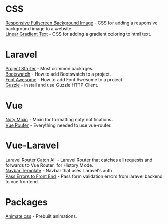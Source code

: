 # CSS
[Responsive Fullscreen Background Image](https://gist.github.com/katp00p/8532015e8a0070c0dd323312e3f3d9a4) - CSS for adding a  responsive background image to a website.  
[Linear Gradient Text](https://gist.github.com/katp00p/9c95d15925fccc1ab0ef9bc72aeca676) - CSS for adding a gradient coloring to html text.

# Laravel
[Project Starter](https://gist.github.com/katp00p/41a7705771dce72e9e6bbdd6b9b33535) -  Most common packages.  
[Bootswatch](https://gist.github.com/katp00p/76bc84d0fa27afa28ab4b421448234fd) -  How to add Bootswatch to a project.  
[Font Awesome](https://gist.github.com/katp00p/c3c5a8b818315c7d798b384b0d09c5c1) - How to add Font Awesome to a project.  
[Guzzle](https://gist.github.com/katp00p/aaba19abe0de29922e8e4315d7c5374d) - install and use Guzzle HTTP Client.  

# Vue  
[Noty Mixin](https://gist.github.com/katp00p/e082522b09eaf93df6dfefcebc541f14) - Mixin for formatting noty notifications.  
[Vue Router](https://gist.github.com/katp00p/3de25719ab1b431789065f57e8beefd1) - Everything needed to use vue-router.  
  
# Vue-Laravel
[Laravel Router Catch All](https://gist.github.com/katp00p/84af2211d5f2fdabb91f3e32f4399eef) - Laravel Router that catches all requests and forwards to Vue Router, for History Mode.  
[Navbar Template](https://gist.github.com/katp00p/d204aafbb29370281821bcfe7299462f) - Navbar that uses Laravel's auth.  
[Pass Errors to Front End](https://gist.github.com/katp00p/1b87ed1d5841299b0f25119f6df0a765) - Pass form validation errors from laravel backend to vue frontend.  

# Packages  
[Animate.css](https://gist.github.com/katp00p/b01bf1a365fba179c3f4047aa70c41c0) - Prebuilt animations.  
